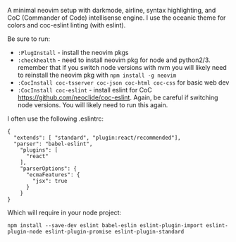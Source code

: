 A minimal neovim setup with darkmode, airline, syntax highlighting, and CoC (Commander of Code) intellisense engine. I use the oceanic theme for colors and coc-eslint linting (with eslint).

Be sure to run:

* `:PlugInstall` - install the neovim pkgs
* `:checkhealth` - need to install neovim pkg for node and python2/3. remember that if you switch node versions with nvm you will likely need to reinstall the neovim pkg with `npm install -g neovim`
* `:CocInstall coc-tsserver coc-json coc-html coc-css` for basic web dev
* `:CocInstall coc-eslint` - install eslint for CoC https://github.com/neoclide/coc-eslint.  Again, be careful if switching node versions.  You will likely need to run this again.

I often use the following .eslintrc:

```
{
  "extends": [ "standard", "plugin:react/recommended"],
  "parser": "babel-eslint",
    "plugins": [
      "react"
    ],
    "parserOptions": {
      "ecmaFeatures": {
        "jsx": true
      }
    }
}
```

Which will require in your node project:

```
npm install --save-dev eslint babel-eslin eslint-plugin-import eslint-plugin-node eslint-plugin-promise eslint-plugin-standard
```
